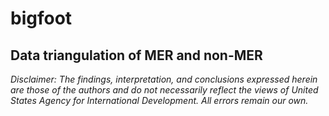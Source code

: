 # bigfoot
Data triangulation of MER and non-MER 
---

*Disclaimer: The findings, interpretation, and conclusions expressed herein are those of the authors and do not necessarily reflect the views of United States Agency for International Development. All errors remain our own.*